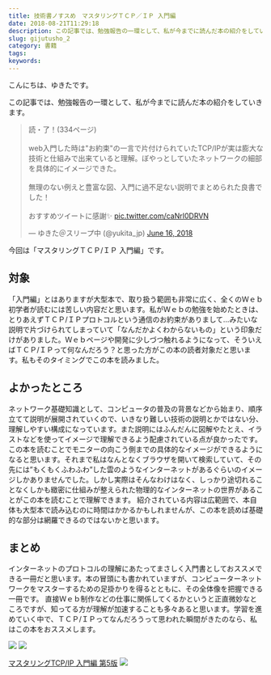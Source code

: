 ```yaml
---
title: 技術書ノすスめ　マスタリングＴＣＰ／ＩＰ 入門編
date: 2018-08-21T11:29:18
description: この記事では、勉強報告の一環として、私が今までに読んだ本の紹介をしていきます。
slug: gijutusho_2
category: 書籍
tags: 
keywords: 
---
```


こんにちは、ゆきたです。

この記事では、勉強報告の一環として、私が今までに読んだ本の紹介をしていきます。

<blockquote class="twitter-tweet"><p lang="ja" dir="ltr">読・了！(334ページ)<br><br>web入門した時は&quot;お約束&quot;の一言で片付けられていたTCP/IPが実は膨大な技術と仕組みで出来ていると理解。ぼやっとしていたネットワークの細部を具体的にイメージできた。<br><br>無理のない例えと豊富な図、入門に過不足ない説明でまとめられた良書でした！<br><br>おすすめツイートに感謝✨ <a href="https://t.co/caNrI0DRVN">pic.twitter.com/caNrI0DRVN</a></p>&mdash; ゆきた＠スリープ中 (@yukita_jp) <a href="https://twitter.com/yukita_jp/status/1007863551040487426?ref_src=twsrc%5Etfw">June 16, 2018</a></blockquote>

今回は「マスタリングＴＣＰ/ＩＰ 入門編」です。

## 対象

「入門編」とはありますが大型本で、取り扱う範囲も非常に広く、全くのＷｅｂ初学者が読むには苦しい内容だと思います。私がＷｅｂの勉強を始めたときは、とりあえずＴＣＰ/ＩＰプロトコルという通信のお約束がありまして…みたいな説明で片づけられてしまっていて「なんだかよくわからないもの」という印象だけがありました。Ｗｅｂページや開発に少しづつ触れるようになって、そういえばＴＣＰ/ＩＰって何なんだろう？と思った方がこの本の読者対象だと思います。私もそのタイミングでこの本を読みました。

## よかったところ

ネットワーク基礎知識として、コンピュータの普及の背景などから始まり、順序立てて説明が展開されていくので、いきなり難しい技術の説明とかではない分、理解しやすい構成になっています。また説明にはふんだんに図解やたとえ、イラストなどを使ってイメージで理解できるよう配慮されている点が良かったです。
この本を読むことでモニターの向こう側までの具体的なイメージができるようになると思います。それまで私はなんとなくブラウザを開いて検索していて、その先には”もくもくふわふわ”した雲のようなインターネットがあるぐらいのイメージしかありませんでした。しかし実際はそんなわけはなく、しっかり途切れることなくしかも緻密に仕組みが整えられた物理的なインターネットの世界があることがこの本を読むことで理解できます。
紹介されている内容は広範囲で、本自体も大型本で読み込むのに時間はかかるかもしれませんが、この本を読めば基礎的な部分は網羅できるのではないかと思います。

## まとめ

インターネットのプロトコルの理解にあたってまさしく入門書としておススメできる一冊だと思います。本の冒頭にも書かれていますが、コンピューターネットワークをマスターするための足掛かりを得るとともに、その全体像を把握できる一冊です。
直接Ｗｅｂ制作などの仕事に関係してくるかというと正直微妙なところですが、知ってる方が理解が加速することも多々あると思います。学習を進めていく中で、ＴＣＰ/ＩＰってなんだろうって思われた瞬間がきたのなら、私はこの本をおススメします。

[![](//ws-fe.amazon-adsystem.com/widgets/q?_encoding=UTF8&MarketPlace=JP&ASIN=4274068765&ServiceVersion=20070822&ID=AsinImage&WS=1&Format=_SL250_&tag=yukita2a01-22)](https://www.amazon.co.jp/gp/product/4274068765/ref=as_li_tl?ie=UTF8&camp=247&creative=1211&creativeASIN=4274068765&linkCode=as2&tag=yukita2a01-22&linkId=f0efe611b56240f0f43a353d09d38ac3) ![](//ir-jp.amazon-adsystem.com/e/ir?t=yukita2a01-22&l=am2&o=9&a=4274068765)

[マスタリングTCP/IP 入門編 第5版](https://www.amazon.co.jp/gp/product/4274068765/ref=as_li_tl?ie=UTF8&camp=247&creative=1211&creativeASIN=4274068765&linkCode=as2&tag=yukita2a01-22&linkId=2084e82096c4c45474d6d5f619019a6b) ![](//ir-jp.amazon-adsystem.com/e/ir?t=yukita2a01-22&l=am2&o=9&a=4274068765)

